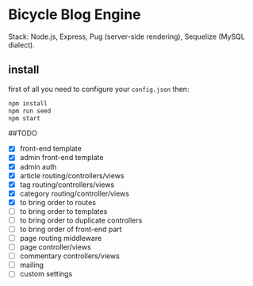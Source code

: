 # Bicycle Blog Engine
Stack: Node.js, Express, Pug (server-side rendering), Sequelize (MySQL dialect).  

## install
first of all you need to configure your `config.json` then:
```Javascript
npm install
npm run seed
npm start
```

##TODO
- [x] front-end template
- [x] admin front-end template
- [x] admin auth
- [x] article routing/controllers/views
- [x] tag routing/controllers/views
- [x] category routing/controller/views
- [x] to bring order to routes
- [ ] to bring order to templates
- [ ] to bring order to duplicate controllers
- [ ] to bring order of front-end part
- [ ] page routing middleware
- [ ] page controller/views
- [ ] commentary controllers/views
- [ ] mailing
- [ ] custom settings